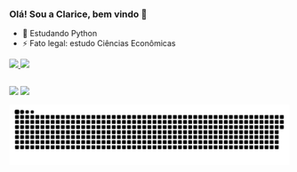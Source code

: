 ### Olá! Sou a Clarice, bem vindo 👋

- 🌱 Estudando Python
- ⚡ Fato legal: estudo Ciências Econômicas 

<div>
  <a href="https://github.com/ClariceMaciel">
  <img height="180em" src="https://github-readme-stats.vercel.app/api?username=ClariceMaciel&show_icons=true&theme=tokyonight&include_all_commits=true&count_private=true"/>
  <img height="180em" src="https://github-readme-stats.vercel.app/api/top-langs/?username=ClariceMaciel&layout=compact&langs_count=7&theme=tokyonight"/>
</div>

##
  
<div> 
  <a href="https://instagram.com/clarice.et_al" target="_blank"><img src="https://img.shields.io/badge/-Instagram-%23E4405F?style=for-the-badge&logo=instagram&logoColor=white" target="_blank"></a>
  <a href = "mailto:clarice.sm98@gmail.com"><img src="https://img.shields.io/badge/-Gmail-%23333?style=for-the-badge&logo=gmail&logoColor=white" target="_blank"></a> 
 
  ![Snake animation](https://github.com/ClariceMaciel/ClariceMaciel/blob/output/github-contribution-grid-snake.svg)
 
</div>
